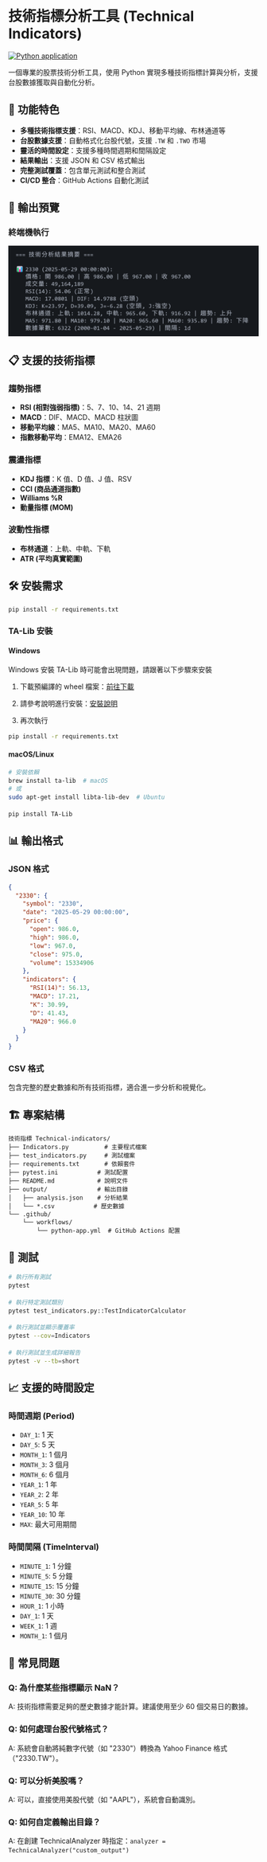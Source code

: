 # 技術指標分析工具 (Technical Indicators)

[![Python application](https://github.com/HaoXun97/technical-indicators/actions/workflows/python-app.yml/badge.svg)](https://github.com/HaoXun97/technical-indicators/actions/workflows/python-app.yml)

一個專業的股票技術分析工具，使用 Python 實現多種技術指標計算與分析，支援台股數據獲取與自動化分析。

## 🚀 功能特色

- **多種技術指標支援**：RSI、MACD、KDJ、移動平均線、布林通道等
- **台股數據支援**：自動格式化台股代號，支援 `.TW` 和 `.TWO` 市場
- **靈活的時間設定**：支援多種時間週期和間隔設定
- **結果輸出**：支援 JSON 和 CSV 格式輸出
- **完整測試覆蓋**：包含單元測試和整合測試
- **CI/CD 整合**：GitHub Actions 自動化測試

## 📱 輸出預覽

### 終端機執行

![終端機示例](./images/terminal_preview_20250529_1757.png)

## 📋 支援的技術指標

### 趨勢指標

- **RSI (相對強弱指標)**：5、7、10、14、21 週期
- **MACD**：DIF、MACD、MACD 柱狀圖
- **移動平均線**：MA5、MA10、MA20、MA60
- **指數移動平均**：EMA12、EMA26

### 震盪指標

- **KDJ 指標**：K 值、D 值、J 值、RSV
- **CCI (商品通道指數)**
- **Williams %R**
- **動量指標 (MOM)**

### 波動性指標

- **布林通道**：上軌、中軌、下軌
- **ATR (平均真實範圍)**

## 🛠️ 安裝需求

```bash
pip install -r requirements.txt
```

### TA-Lib 安裝

#### Windows

Windows 安裝 TA-Lib 時可能會出現問題，請跟著以下步驟來安裝

1. 下載預編譯的 wheel 檔案：[前往下載](https://github.com/cgohlke/talib-build/releases/latest)

2. 請參考說明進行安裝：[安裝說明](https://github.com/cgohlke/talib-build)

3. 再次執行

```bash
pip install -r requirements.txt
```

#### macOS/Linux

```bash
# 安裝依賴
brew install ta-lib  # macOS
# 或
sudo apt-get install libta-lib-dev  # Ubuntu

pip install TA-Lib
```

## 📊 輸出格式

### JSON 格式

```json
{
  "2330": {
    "symbol": "2330",
    "date": "2025-05-29 00:00:00",
    "price": {
      "open": 986.0,
      "high": 986.0,
      "low": 967.0,
      "close": 975.0,
      "volume": 15334906
    },
    "indicators": {
      "RSI(14)": 56.13,
      "MACD": 17.21,
      "K": 30.99,
      "D": 41.43,
      "MA20": 966.0
    }
  }
}
```

### CSV 格式

包含完整的歷史數據和所有技術指標，適合進一步分析和視覺化。

## 🏗️ 專案結構

```
技術指標 Technical-indicators/
├── Indicators.py          # 主要程式檔案
├── test_indicators.py     # 測試檔案
├── requirements.txt       # 依賴套件
├── pytest.ini           # 測試配置
├── README.md            # 說明文件
├── output/              # 輸出目錄
│   ├── analysis.json    # 分析結果
│   └── *.csv           # 歷史數據
└── .github/
    └── workflows/
        └── python-app.yml  # GitHub Actions 配置
```

## 🧪 測試

```bash
# 執行所有測試
pytest

# 執行特定測試類別
pytest test_indicators.py::TestIndicatorCalculator

# 執行測試並顯示覆蓋率
pytest --cov=Indicators

# 執行測試並生成詳細報告
pytest -v --tb=short
```

## 📈 支援的時間設定

### 時間週期 (Period)

- `DAY_1`: 1 天
- `DAY_5`: 5 天
- `MONTH_1`: 1 個月
- `MONTH_3`: 3 個月
- `MONTH_6`: 6 個月
- `YEAR_1`: 1 年
- `YEAR_2`: 2 年
- `YEAR_5`: 5 年
- `YEAR_10`: 10 年
- `MAX`: 最大可用期間

### 時間間隔 (TimeInterval)

- `MINUTE_1`: 1 分鐘
- `MINUTE_5`: 5 分鐘
- `MINUTE_15`: 15 分鐘
- `MINUTE_30`: 30 分鐘
- `HOUR_1`: 1 小時
- `DAY_1`: 1 天
- `WEEK_1`: 1 週
- `MONTH_1`: 1 個月

## 🐛 常見問題

### Q: 為什麼某些指標顯示 NaN？

A: 技術指標需要足夠的歷史數據才能計算。建議使用至少 60 個交易日的數據。

### Q: 如何處理台股代號格式？

A: 系統會自動將純數字代號（如 "2330"）轉換為 Yahoo Finance 格式（"2330.TW"）。

### Q: 可以分析美股嗎？

A: 可以，直接使用美股代號（如 "AAPL"），系統會自動識別。

### Q: 如何自定義輸出目錄？

A: 在創建 TechnicalAnalyzer 時指定：`analyzer = TechnicalAnalyzer("custom_output")`
